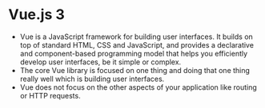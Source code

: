 # Vue.js 3
- Vue is a JavaScript framework for building user interfaces. It builds on top of standard HTML, CSS and JavaScript, and provides a declarative and component-based programming model that helps you efficiently develop user interfaces, be it simple or complex.
- The core Vue library is focused on one thing and doing that one thing really well which is building user interfaces.
- Vue does not focus on the other aspects of your application like routing or HTTP requests.
